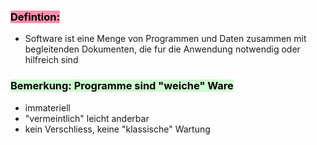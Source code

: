 
### <mark style="background: #FF5582A6;">Defintion:</mark>

- Software ist eine Menge von Programmen und Daten zusammen mit begleitenden Dokumenten, die fur die Anwendung notwendig oder hilfreich sind

### <mark style="background: #BBFABBA6;">Bemerkung: Programme sind "weiche" Ware</mark>

- immateriell
- "vermeintlich" leicht anderbar
- kein Verschliess, keine "klassische" Wartung